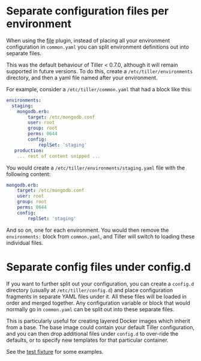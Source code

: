 # Separate configuration files per environment

When using the [file](../plugins/file.md) plugin, instead of placing all your environment configuration in `common.yaml` you can split environment definitions out into separate files. 

This was the default behaviour of Tiller < 0.7.0, although it  will remain supported in future versions. To do this, create a `/etc/tiller/environments` directory, and then a yaml file named after your environment. 

For example, consider a `/etc/tiller/common.yaml` that had a block like this:
 
```yaml
environments:
  staging:
    mongodb.erb:
    	target: /etc/mongodb.conf
    	user: root
    	group: root
    	perms: 0644
    	config:
    		replSet: 'staging'
   production:
    ... rest of content snipped ...
``` 
 
You would create a `/etc/tiller/environments/staging.yaml` file with the following content:

```yaml
mongodb.erb:
	target: /etc/mongodb.conf
	user: root
	group: root
	perms: 0644
	config:
		replSet: 'staging'
```
And so on, one for each environment. You would then remove the `environments:` block from `common.yaml`, and Tiller will switch to loading these individual files.

# Separate config files under config.d

If you want to further split out your configuration, you can create a `config.d` directory (usually at `/etc/tiller/config.d`) and place configuration fragments in separate YAML files under it. All these files will be loaded in order and merged together. Any configuration variable or block that would normally go in `common.yaml` can be split out into these separate files.

This is particularly useful for creating layered Docker images which inherit from a base. The base image could contain your default Tiller configuration, and you can then drop additional files under `config.d` to over-ride the defaults, or to specify new templates for that particular container.

See the [test fixture](https://github.com/markround/tiller/blob/master/features/config_d.feature) for some examples.